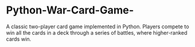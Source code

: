 # Python-War-Card-Game-
A classic two-player card game implemented in Python. Players compete to win all the cards in a deck through a series of battles, where higher-ranked cards win.

